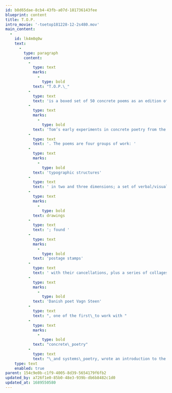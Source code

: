 ```yaml
---
id: b8d65dae-8cb4-43fb-a07d-181736143fee
blueprint: content
title: T.O.P.
intro_movie: '-toetop181228-12-2s480.mov'
main_content:
  -
    id: lk4m0q0w
    text:
      -
        type: paragraph
        content:
          -
            type: text
            marks:
              -
                type: bold
            text: "T.O.P.\_"
          -
            type: text
            text: 'is a boxed set of 50 concrete poems as an edition of 500 numbered copies (22 x 28 cm). The edition is offset printed in black but also includes four serigraphs in full color. These poems are '
          -
            type: text
            marks:
              -
                type: bold
            text: 'Tom’s early experiments in concrete poetry from the period 1967-1970'
          -
            type: text
            text: '. The poems are four groups of work: '
          -
            type: text
            marks:
              -
                type: bold
            text: 'typographic structures'
          -
            type: text
            text: ' in two and three dimensions; a set of verbal/visual '
          -
            type: text
            marks:
              -
                type: bold
            text: drawings
          -
            type: text
            text: '; found '
          -
            type: text
            marks:
              -
                type: bold
            text: 'postage stamps'
          -
            type: text
            text: ' with their cancellations, plus a series of collages using cancelled postage stamps; found postcards transformed into visual poems. The distinguished '
          -
            type: text
            marks:
              -
                type: bold
            text: 'Danish poet Vagn Steen'
          -
            type: text
            text: ", one of the first\_to work with "
          -
            type: text
            marks:
              -
                type: bold
            text: "concrete\_poetry"
          -
            type: text
            text: "\_and systems\_poetry, wrote an introduction to the work in T.O.P. and his expanded insights into the nature of this visual poetry.\_"
    type: text
    enabled: true
parent: 154c9e0b-c1f9-4005-8d39-5654179f6fb2
updated_by: a726f1e0-85b0-48e3-939b-db6b8482c1d0
updated_at: 1689550580
---
```

